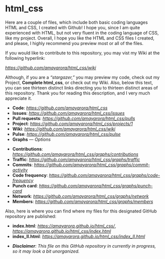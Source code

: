 # html_css

Here are a couple of files, which include both basic coding languages HTML and CSS, I created with Github! I hope you, since I am quite experienced with HTML, but not very fluent in the coding language of CSS, like my project. Overall, I hope you like the HTML and CSS files I created, and please, I highly recommend you preview most or all of the files.

If you would like to contribute to this repository, you may vist my Wiki at the following hyperlink:

*https://github.com/amayarora/html_css/wiki*

Although, if you are a *“stargazer,”* you may preview my code, check out my Project, **Complete html_css**, or check out my Wiki. Also, below this text, you can see thirteen distinct links directing you to thirteen distinct areas of this repository. Thank you for reading this description, and I very much appreciate it.

* **Code**: *https://github.com/amayarora/html_css*
* **Issues**: *https://github.com/amayarora/html_css/issues*
* **Pull requests**: *https://github.com/amayarora/html_css/pulls*
* **Project**: *https://github.com/amayarora/html_css/projects/1*
* **Wiki**: *https://github.com/amayarora/html_css/wiki*
* **Pulse**: *https://github.com/amayarora/html_css/pulse*
* **Graphs** — *Options*
 - **Contributions**: *https://github.com/amayarora/html_css/graphs/contributions*
 - **Traffic**: *https://github.com/amayarora/html_css/graphs/traffic*
 - **Commits**: *https://github.com/amayarora/html_css/graphs/commit-activity*
 - **Code frequency**: *https://github.com/amayarora/html_css/graphs/code-frequency*
 - **Punch card**: *https://github.com/amayarora/html_css/graphs/punch-card*
 - **Network**: *https://github.com/amayarora/html_css/graphs/network*
 - **Members**: *https://github.com/amayarora/html_css/graphs/members*

Also, here is where you can find where my files for this designated GitHub repository are published:

* **index.html**: *https://amayarora.github.io/html_css/*, *https://amayarora.github.io/html_css/index.html*
* **index_II.html**: *https://amayarora.github.io/html_css/index_II.html*
 - _**Disclaimer**: This file on this GitHub repository in currently in progress, so it may look a bit unorganized._

